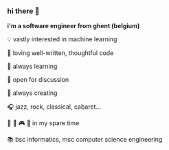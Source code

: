 ### hi there 👋

__i'm a software engineer from ghent (belgium)__

💡 vastly interested in machine learning

💚 loving well-written, thoughtful code

🌱 always learning

💬 open for discussion

👷 always creating

🎧 jazz, rock, classical, cabaret...

🎹 🥁 🎮 🏃 in my spare time

📚 bsc informatics, msc computer science engineering
